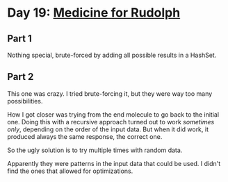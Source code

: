 # Day 19: [Medicine for Rudolph](https://adventofcode.com/2015/day/19)

## Part 1

Nothing special, brute-forced by adding all possible results in a HashSet.

## Part 2

This one was crazy. I tried brute-forcing it, but they were way too many possibilities.

How I got closer was trying from the end molecule to go back to the initial one. Doing this with a recursive approach turned out to work *sometimes only*, depending on the order of the input data. But when it did work, it produced always the same response, the correct one.

So the ugly solution is to try multiple times with random data.

Apparently they were patterns in the input data that could be used. I didn't find the ones that allowed for optimizations.